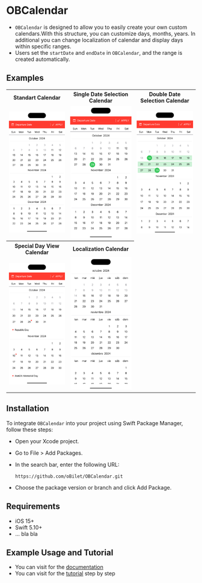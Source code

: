 
# OBCalendar


- `OBCalendar` is designed to allow you to easily create your own custom calendars.With this structure, you can customize days, months, years. In additional you can change localization of calendar and display days within specific ranges.
- Users set the `startDate` and `endDate` in `OBCalendar`, and the range is created automatically.




## Examples

<div align="center">
  <table>
    <tr>
      <th>Standart Calendar</th>
      <th>Single Date Selection Calendar</th>
      <th>Double Date Selection Calendar</th>
    </tr>
    <tr>
      <td><img width=300 src="https://github.com/developerburakgul/OBCalendarDemoPrivate/blob/main/Sources/OBCalendar/ObiletCalendar.docc/Resources/standartCalendar.png"></td>
      <td><img width=300 src="https://github.com/developerburakgul/OBCalendarDemoPrivate/blob/main/Sources/OBCalendar/ObiletCalendar.docc/Resources/singleDateCalendar.png"></td>
      <td><img width=300 src="https://github.com/developerburakgul/OBCalendarDemoPrivate/blob/main/Sources/OBCalendar/ObiletCalendar.docc/Resources/doubleDateCalendar.png"></td>
    </tr>
     <tr>
        <th>Special Day View Calendar</th>
        <th>Localization Calendar</th>
      </tr>
    <tr>
     <td><img width=300 src="https://github.com/developerburakgul/OBCalendarDemoPrivate/blob/main/Sources/OBCalendar/ObiletCalendar.docc/Resources/specialDayCalendar.png"></td>
      <td><img width=300 src="https://github.com/developerburakgul/OBCalendarDemoPrivate/blob/main/Sources/OBCalendar/ObiletCalendar.docc/Resources/localizationCalendar.png"></td>
    </tr>
  </table>
</div>



## Installation
To integrate `OBCalendar` into your project using Swift Package Manager, follow these steps:
- Open your Xcode project.
- Go to File > Add Packages.
- In the search bar, enter the following URL:

    ```
    https://github.com/oBilet/OBCalendar.git
    ```
- Choose the package version or branch and click Add Package.



## Requirements
- iOS 15+
- Swift 5.10+
- ... bla bla

## Example Usage and Tutorial
- You can visit for the <a href="https://developerburakgul.github.io/OBCalendarDemoPrivate/documentation/obiletcalendar" target="_blank">documentation</a>
- You can visit for the <a href="https://developerburakgul.github.io/OBCalendarDemoPrivate/tutorials/obiletcalendar" target="_blank">tutorial</a> step by step






